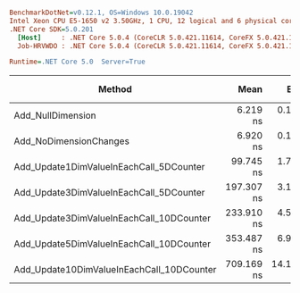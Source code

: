 ``` ini

BenchmarkDotNet=v0.12.1, OS=Windows 10.0.19042
Intel Xeon CPU E5-1650 v2 3.50GHz, 1 CPU, 12 logical and 6 physical cores
.NET Core SDK=5.0.201
  [Host]     : .NET Core 5.0.4 (CoreCLR 5.0.421.11614, CoreFX 5.0.421.11614), X64 RyuJIT
  Job-HRVWDO : .NET Core 5.0.4 (CoreCLR 5.0.421.11614, CoreFX 5.0.421.11614), X64 RyuJIT

Runtime=.NET Core 5.0  Server=True  

```
|                                    Method |       Mean |      Error |     StdDev |        Min |        Max |  Gen 0 | Gen 1 | Gen 2 | Allocated |
|------------------------------------------ |-----------:|-----------:|-----------:|-----------:|-----------:|-------:|------:|------:|----------:|
|                         Add_NullDimension |   6.219 ns |  0.1657 ns |  0.3937 ns |   5.561 ns |   7.173 ns |      - |     - |     - |         - |
|                    Add_NoDimensionChanges |   6.920 ns |  0.1746 ns |  0.1548 ns |   6.765 ns |   7.287 ns |      - |     - |     - |         - |
|   Add_Update1DimValueInEachCall_5DCounter |  99.745 ns |  1.7290 ns |  1.9911 ns |  96.597 ns | 104.147 ns | 0.0002 |     - |     - |      24 B |
|   Add_Update3DimValueInEachCall_5DCounter | 197.307 ns |  3.1239 ns |  2.7692 ns | 192.367 ns | 202.116 ns | 0.0002 |     - |     - |      24 B |
|  Add_Update3DimValueInEachCall_10DCounter | 233.910 ns |  4.5323 ns |  6.2039 ns | 223.238 ns | 246.022 ns |      - |     - |     - |      24 B |
|  Add_Update5DimValueInEachCall_10DCounter | 353.487 ns |  6.9870 ns | 10.2414 ns | 337.305 ns | 369.245 ns |      - |     - |     - |      24 B |
| Add_Update10DimValueInEachCall_10DCounter | 709.169 ns | 14.1040 ns | 23.1733 ns | 675.972 ns | 757.615 ns |      - |     - |     - |      24 B |
